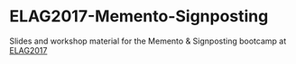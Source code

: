 # ELAG2017-Memento-Signposting
Slides and workshop material for the Memento &amp; Signposting bootcamp at [ELAG2017](http://elag2017.org/)
